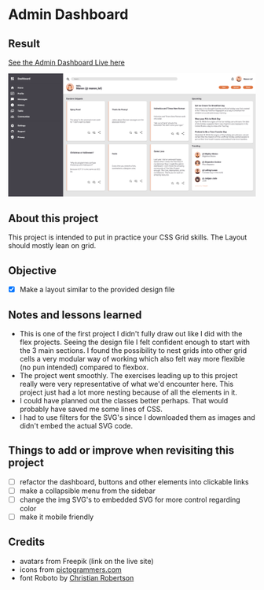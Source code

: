 # Admin Dashboard

## Result
[See the Admin Dashboard Live here](https://manonlef.github.io/Admin-Dashboard/)

![project preview](./resources/result.png)

## About this project
This project is intended to put in practice your CSS Grid skills. The Layout should mostly lean on grid.

## Objective
- [x] Make a layout similar to the provided design file

## Notes and lessons learned
- This is one of the first project I didn't fully draw out like I did with the flex projects. Seeing the design file I felt confident enough to start with the 3 main sections. I found the possibility to nest grids into other grid cells a very modular way of working which also felt way more flexible (no pun intended) compared to flexbox.
- The project went smoothly. The exercises leading up to this project really were very representative of what we'd encounter here. This project just had a lot more nesting because of all the elements in it.
- I could have planned out the classes better perhaps. That would probably have saved me some lines of CSS.
- I had to use filters for the SVG's since I downloaded them as images and didn't embed the actual SVG code. 

## Things to add or improve when revisiting this project
- [ ] refactor the dashboard, buttons and other elements into clickable links
- [ ] make a collapsible menu from the sidebar
- [ ] change the img SVG's to embedded SVG for more control regarding color
- [ ] make it mobile friendly

## Credits
- avatars from Freepik (link on the live site)
- icons from [pictogrammers.com](https://materialdesignicons.com/)
- font Roboto by [Christian Robertson](https://fonts.google.com/?query=Christian%20Robertson)
